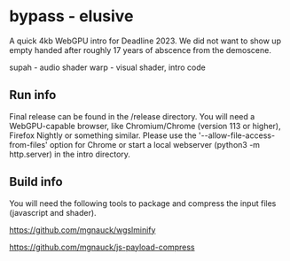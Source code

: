 # bypass - elusive

A quick 4kb WebGPU intro for Deadline 2023. We did not want to show up empty handed after roughly 17 years of abscence from the demoscene.

supah - audio shader
warp - visual shader, intro code

## Run info

Final release can be found in the /release directory. You will need a WebGPU-capable browser, like Chromium/Chrome (version 113 or higher), Firefox Nightly or something similar. Please use the '--allow-file-access-from-files' option for Chrome or start a local webserver (python3 -m http.server) in the intro directory. 

## Build info

You will need the following tools to package and compress the input files (javascript and shader).

https://github.com/mgnauck/wgslminify

https://github.com/mgnauck/js-payload-compress
